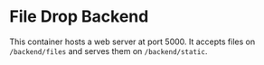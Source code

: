 # File Drop Backend

This container hosts a web server at port 5000. It accepts files on `/backend/files` and serves them on `/backend/static`.
